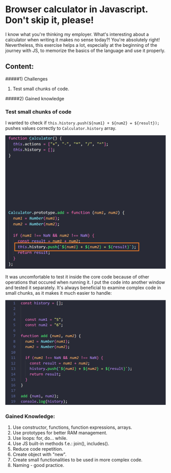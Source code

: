 # Browser calculator in Javascript. Don't skip it, please!

I know what you're thinking my employer. What's interesting about a calculator when writing it makes no sense today?! You're absolutely right! Nevertheless, this exercise helps a lot, especially at the beginning of the journey with JS, to memorize the basics of the language and use it properly.

## Content:
#####1) Challenges
1. Test small chunks of code.

#####2) Gained knowledge

### Test small chunks of code
I wanted to check if `this.history.push(${num1} + ${num2} = ${result});` pushes values correctly to `Calculator.history` array.

![](./README-img/test-new-window(main).png)

It was uncomfortable to test it inside the core code because of other operations that occured when running it. I put the code into another window and tested it separately. It's always beneficial to examine complex code in small chunks, as it makes it much easier to handle:

![](./README-img/test-new-window(test).png)


### Gained Knowledge:
1) Use constructor, functions, function expressions, arrays.
2) Use prototypes for better RAM management.
3) Use loops: for, do... while.
4) Use JS built-in methods f.e.: join(), includes().
5) Reduce code repetition.
6) Create object with "new".
7) Create small functionalities to be used in more complex code.
8) Naming - good practice.